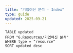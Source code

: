 ```yaml
---
title: "기업여신 분석 - Index"
type: guide
updated: 2025-09-21
---
```



```dataview
TABLE updated
FROM "6.Resources/기업여신 분석"
WHERE type = "resource"
SORT updated desc
```

